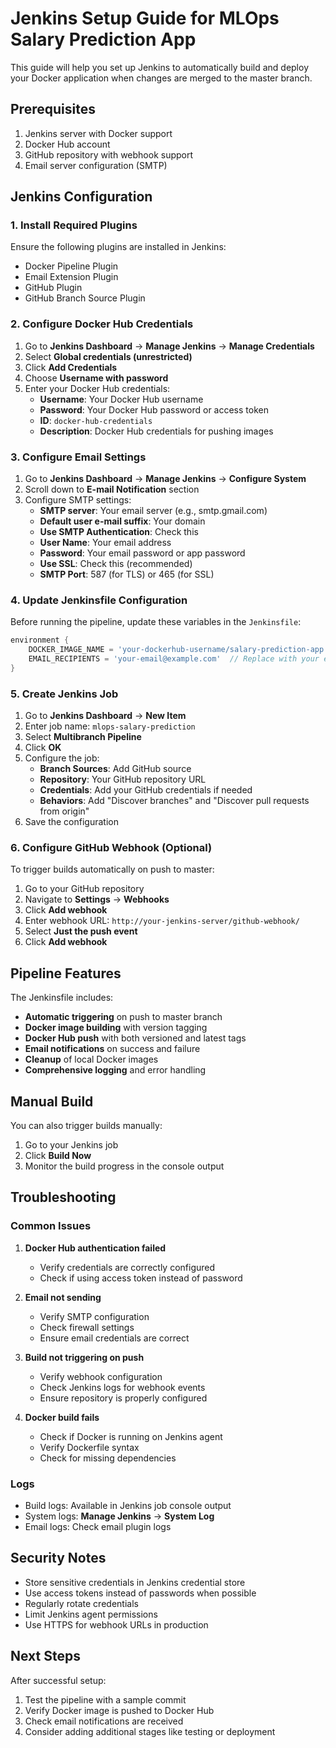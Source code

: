 # Jenkins Setup Guide for MLOps Salary Prediction App

This guide will help you set up Jenkins to automatically build and deploy your Docker application when changes are merged to the master branch.

## Prerequisites

1. Jenkins server with Docker support
2. Docker Hub account
3. GitHub repository with webhook support
4. Email server configuration (SMTP)

## Jenkins Configuration

### 1. Install Required Plugins

Ensure the following plugins are installed in Jenkins:
- Docker Pipeline Plugin
- Email Extension Plugin
- GitHub Plugin
- GitHub Branch Source Plugin

### 2. Configure Docker Hub Credentials

1. Go to **Jenkins Dashboard** → **Manage Jenkins** → **Manage Credentials**
2. Select **Global credentials (unrestricted)**
3. Click **Add Credentials**
4. Choose **Username with password**
5. Enter your Docker Hub credentials:
   - **Username**: Your Docker Hub username
   - **Password**: Your Docker Hub password or access token
   - **ID**: `docker-hub-credentials`
   - **Description**: Docker Hub credentials for pushing images

### 3. Configure Email Settings

1. Go to **Jenkins Dashboard** → **Manage Jenkins** → **Configure System**
2. Scroll down to **E-mail Notification** section
3. Configure SMTP settings:
   - **SMTP server**: Your email server (e.g., smtp.gmail.com)
   - **Default user e-mail suffix**: Your domain
   - **Use SMTP Authentication**: Check this
   - **User Name**: Your email address
   - **Password**: Your email password or app password
   - **Use SSL**: Check this (recommended)
   - **SMTP Port**: 587 (for TLS) or 465 (for SSL)

### 4. Update Jenkinsfile Configuration

Before running the pipeline, update these variables in the `Jenkinsfile`:

```groovy
environment {
    DOCKER_IMAGE_NAME = 'your-dockerhub-username/salary-prediction-app'  // Replace with your Docker Hub username
    EMAIL_RECIPIENTS = 'your-email@example.com'  // Replace with your email
}
```

### 5. Create Jenkins Job

1. Go to **Jenkins Dashboard** → **New Item**
2. Enter job name: `mlops-salary-prediction`
3. Select **Multibranch Pipeline**
4. Click **OK**
5. Configure the job:
   - **Branch Sources**: Add GitHub source
   - **Repository**: Your GitHub repository URL
   - **Credentials**: Add your GitHub credentials if needed
   - **Behaviors**: Add "Discover branches" and "Discover pull requests from origin"
6. Save the configuration

### 6. Configure GitHub Webhook (Optional)

To trigger builds automatically on push to master:

1. Go to your GitHub repository
2. Navigate to **Settings** → **Webhooks**
3. Click **Add webhook**
4. Enter webhook URL: `http://your-jenkins-server/github-webhook/`
5. Select **Just the push event**
6. Click **Add webhook**

## Pipeline Features

The Jenkinsfile includes:

- **Automatic triggering** on push to master branch
- **Docker image building** with version tagging
- **Docker Hub push** with both versioned and latest tags
- **Email notifications** on success and failure
- **Cleanup** of local Docker images
- **Comprehensive logging** and error handling

## Manual Build

You can also trigger builds manually:
1. Go to your Jenkins job
2. Click **Build Now**
3. Monitor the build progress in the console output

## Troubleshooting

### Common Issues

1. **Docker Hub authentication failed**
   - Verify credentials are correctly configured
   - Check if using access token instead of password

2. **Email not sending**
   - Verify SMTP configuration
   - Check firewall settings
   - Ensure email credentials are correct

3. **Build not triggering on push**
   - Verify webhook configuration
   - Check Jenkins logs for webhook events
   - Ensure repository is properly configured

4. **Docker build fails**
   - Check if Docker is running on Jenkins agent
   - Verify Dockerfile syntax
   - Check for missing dependencies

### Logs

- Build logs: Available in Jenkins job console output
- System logs: **Manage Jenkins** → **System Log**
- Email logs: Check email plugin logs

## Security Notes

- Store sensitive credentials in Jenkins credential store
- Use access tokens instead of passwords when possible
- Regularly rotate credentials
- Limit Jenkins agent permissions
- Use HTTPS for webhook URLs in production

## Next Steps

After successful setup:
1. Test the pipeline with a sample commit
2. Verify Docker image is pushed to Docker Hub
3. Check email notifications are received
4. Consider adding additional stages like testing or deployment

